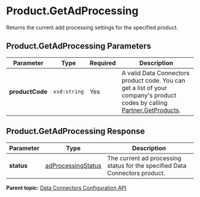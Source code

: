 # Product.GetAdProcessing

Returns the current add processing settings for the specified product.

## Product.GetAdProcessing Parameters

|Parameter|Type|Required|Description|
|---------|----|--------|-----------|
|**productCode** |`xsd:string` | Yes| A valid Data Connectors product code. You can get a list of your company's product codes by calling [Partner.GetProducts](../integration_api/r_getProducts.md#).|

## Product.GetAdProcessing Response

|Parameter|Type|Description|
|---------|----|-----------|
|**status** |[adProcessingStatus](../../data_types/r_datatype_adProcessingStatus.md#) | The current ad processing status for the specified Data Connectors product.|

**Parent topic:** [Data Connectors Configuration API](../../Genesis_API/config_api/c_genesis_api_config.md)

